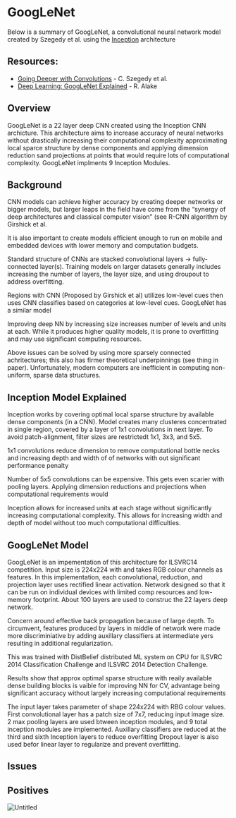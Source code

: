 # GoogLeNet

Below is a summary of GoogLeNet, a convolutional neural network model created by Szegedy et al. using the [Inception](https://towardsdatascience.com/a-simple-guide-to-the-versions-of-the-inception-network-7fc52b863202) architecture

## Resources:

- [Going Deeper with Convolutions](https://arxiv.org/abs/1409.4842) - C. Szegedy et al.
- [Deep Learning: GoogLeNet Explained](https://towardsdatascience.com/deep-learning-googlenet-explained-de8861c82765#:~:text=GoogLeNet%20is%20a%2022%2Dlayer,developed%20by%20researchers%20at%20Google.) - R. Alake

## Overview

GoogLeNet is a 22 layer deep CNN created using the Inception CNN archicture. This architecture aims to increase accuracy of neural networks without drastically increasing their computational complexity approximating local sparce structure by dense components and applying dimension reduction sand projections at points that would require lots of computational complexity. GoogLeNet implments 9 Inception Modules.

## Background

CNN models can achieve higher accuracy by creating deeper networks or bigger models, but larger leaps in the field have come from the “synergy of deep architectures and classical computer vision” (see R-CNN algorithm by Girshick et al.

It is also important to create models efficient enough to run on mobile and embedded devices with lower memory and computation budgets.

Standard structure of CNNs are stacked convolutional layers → fully-connected layer(s). Training models on larger datasets generally includes increasing the number of layers, the layer size, and using droupout to address overfitting.

Regions with CNN (Proposed by Girshick et al) utilizes low-level cues then uses CNN classifies based on categories at low-level cues. GoogLeNet has a similar model

Improving deep NN by increasing size increases number of levels and units at each. While it produces higher quality models, it is prone to overfitting and may use significant computing resources.

Above issues can be solved by using more sparsely connected achritectures; this also has firmer theoretical underpinnings (see thing in paper). Unfortunately, modern computers are inefficient in computing non-uniform, sparse data structures.

## Inception Model Explained

Inception works by covering optimal local sparse structure by available dense components (in a CNN). Model creates many clusteres concentrated in single region, covered by a layer of 1x1 convolutions in next layer. To avoid patch-alignment, filter sizes are restrictedt 1x1, 3x3, and 5x5.

1x1 convolutions reduce dimension to remove computational bottle necks and increasing depth and width of of networks with out significant performance penalty

Number of 5x5 convolutions can be expensive. This gets even scarier with pooling layers. Applying dimension reductions and projections when computational requirements would

Inception allows for increased units at each stage without significantly increasing computational complexity. This allows for increasing width and depth of model without too much computational difficulties.

## GoogLeNet Model

GoogLeNet is an impementation of this architecture for ILSVRC14 competition. Input size is 224x224 with and takes RGB colour channels as features. In this implementation, each convolutional, reduction, and projection layer uses rectified linear activation. Network designed so that it can be run on individual devices with limited comp resources and low-memory footprint. About 100 layers are used to construc the 22 layers deep network.

Concern around effective back propagation because of large depth. To circumvent, features produced by layers in middle of network were made more discriminiative by adding auxillary classifiers at intermediate yers resulting in additional regularization.

This was trained with DistBelief distributed ML system on CPU for ILSVRC 2014 Classification Challenge and ILSVRC 2014 Detection Challenge.

Results show that approx optimal sparse structure with reaily available dense building blocks is vaible for improving NN for CV, advantage being significant accuracy without largely increasing computational requirements

The input layer takes parameter of shape 224x224 with RBG colour values. First convolutional layer has a patch size of 7x7, reducing input image size. 2 max pooling layers are used btween inception modules, and 9 total inception modules are implemented. Auxillary classifiers are reduced at the third and sixth Inception layers to reduce overfitting Dropout layer is also used befor linear layer to regularize and prevent overfitting.

## Issues

## Positives

![Untitled](https://s3-us-west-2.amazonaws.com/secure.notion-static.com/736ea796-23d1-4558-af46-08d5818644a1/Untitled.png)
